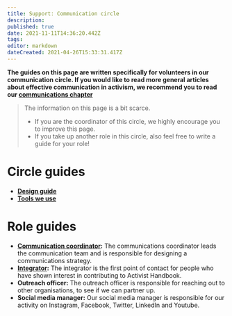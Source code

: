 ```yaml
---
title: Support: Communication circle
description: 
published: true
date: 2021-11-11T14:36:20.442Z
tags: 
editor: markdown
dateCreated: 2021-04-26T15:33:31.417Z
---
```


**The guides on this page are written specifically for volunteers in our communication circle. If you would like to read more general articles about effective communication in activism, we recommend you to read our [communications chapter](/communication)**

> The information on this page is a bit scarce.
> 
> -   If you are the coordinator of this circle, we highly encourage you to improve this page.
> -   If you take up another role in this circle, also feel free to write a guide for your role!

# Circle guides
-  [**Design guide**](design-guide)
- [**Tools we use**](tools)
 
# Role guides
-  **[Communication coordinator](/en/support/core/communications-coordinator):** The communications coordinator leads the communication team and is responsible for designing a communications strategy.
- **[Integrator](integrator):** The integrator is the first point of contact for people who have shown interest in contributing to Activist Handbook.
-   **Outreach officer:** The outreach officer is responsible for reaching out to other organisations, to see if we can partner up.
- **Social media manager:** Our social media manager is responsible for our activity on Instagram, Facebook, Twitter, LinkedIn and Youtube.